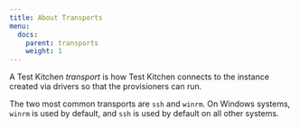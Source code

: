 ```yaml
---
title: About Transports
menu:
  docs:
    parent: transports
    weight: 1
---
```


A Test Kitchen *transport* is how Test Kitchen connects to the instance created via drivers so that the provisioners can run.

The two most common transports are `ssh` and `winrm`. On Windows systems, `winrm` is used by default, and `ssh` is used by default on all other systems.
